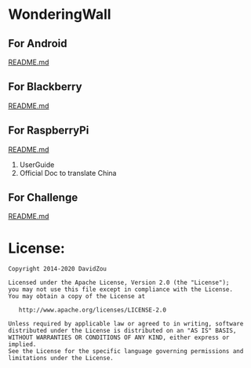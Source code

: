 WonderingWall
=============

## For Android ##
[README.md](android/README.md)

## For Blackberry ##
[README.md](blackbery/README.md)

## For RaspberryPi ##
[README.md](raspberrypi/README.md)
1. UserGuide
2. Official Doc to translate China

## For Challenge ##
[README.md](challenge/README.md)

License:
=========
```
Copyright 2014-2020 DavidZou

Licensed under the Apache License, Version 2.0 (the "License");
you may not use this file except in compliance with the License.
You may obtain a copy of the License at

   http://www.apache.org/licenses/LICENSE-2.0

Unless required by applicable law or agreed to in writing, software
distributed under the License is distributed on an "AS IS" BASIS,
WITHOUT WARRANTIES OR CONDITIONS OF ANY KIND, either express or implied.
See the License for the specific language governing permissions and
limitations under the License.
```
